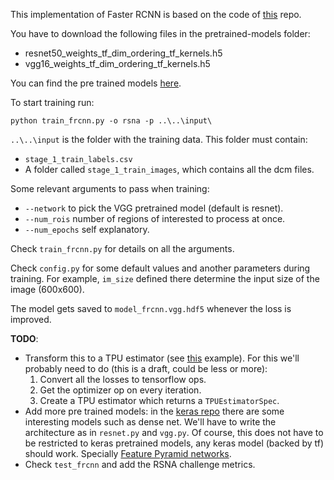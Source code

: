 This implementation of Faster RCNN is based on the code of [this](https://github.com/yhenon/keras-frcnn/tree/0528b81ae15ee861f5d01ec6c758554b30842fff) repo.

You have to download the following files in the pretrained-models folder:

- resnet50_weights_tf_dim_ordering_tf_kernels.h5
- vgg16_weights_tf_dim_ordering_tf_kernels.h5

You can find the pre trained models [here](https://github.com/fchollet/deep-learning-models/releases).

To start training run:


`python train_frcnn.py -o rsna -p ..\..\input\`

`..\..\input` is the folder with the training data. This folder must contain:

- `stage_1_train_labels.csv`
- A folder called `stage_1_train_images`, which contains all the dcm files.

Some relevant arguments to pass when training:

- `--network` to pick the VGG pretrained model (default is resnet). 
- `--num_rois` number of regions of interested to process at once.
- `--num_epochs` self explanatory.

Check `train_frcnn.py` for details on all the arguments.

Check `config.py` for some default values and another parameters during training. For example, `im_size` defined there determine the input size of the image (600x600).

The model gets saved to `model_frcnn.vgg.hdf5` whenever the loss is improved.

**TODO**:

- Transform this  to a TPU estimator (see [this](https://github.com/tensorflow/tpu/blob/master/models/experimental/cifar_keras/cifar_keras.py) example). For this we'll probably need to do (this is a draft, could be less or more):
  1. Convert all the losses to tensorflow ops.
  2. Get the optimizer op on every iteration. 
  3. Create a TPU estimator which returns a `TPUEstimatorSpec`.
- Add more pre trained models: in the [keras repo](https://github.com/fchollet/deep-learning-models/releases) there are some interesting models such as dense net. We'll have to write the architecture as in `resnet.py` and `vgg.py`. Of course, this does not have to be restricted to keras pretrained models, any keras model (backed by tf) should work. Specially [Feature Pyramid networks](https://medium.com/@jonathan_hui/understanding-feature-pyramid-networks-for-object-detection-fpn-45b227b9106c).
- Check `test_frcnn` and add the RSNA challenge metrics.

 